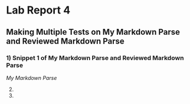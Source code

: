 # Lab Report 4

## Making Multiple Tests on My Markdown Parse and Reviewed Markdown Parse  

### 1) Snippet 1 of My Markdown Parse and Reviewed Markdown Parse  
*My Markdown Parse*  



2)



3)

